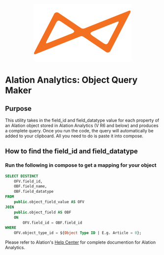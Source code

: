 <p align="center"><img src ="logo.png" /></p>

# Alation Analytics: Object Query Maker

## Purpose

This utility takes in the field_id and field_datatype value for each property of an Alation object stored in Alation Analytics (V R6 and below) and produces a complete query. Once you run the code, the query will automatically be added to your clipboard. All you need to do is paste it into compose.

## How to find the field_id and field_datatype

### Run the following in compose to get a mapping for your object

```sql
SELECT DISTINCT
    OFV.field_id,
    OBF.field_name,
    OBF.field_datatype
FROM
    public.object_field_value AS OFV
JOIN
    public.object_field AS OBF
    ON
        OFV.field_id = OBF.field_id
WHERE
    OFV.object_type_id = ${Object Type ID | E.g. Article = 0};
```

Please refer to Alation's [Help Center](https://alationhelp.zendesk.com/hc/en-us/sections/360003193413-Alation-Analytics) for complete documention for Alation Analytics.